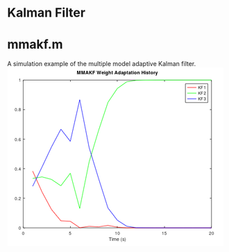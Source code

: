 # Kalman Filter

# mmakf.m
A simulation example of the multiple model adaptive Kalman filter.
![](https://github.com/eunhwanshin/KalmanFilter/blob/main/img/mmakf.png)
